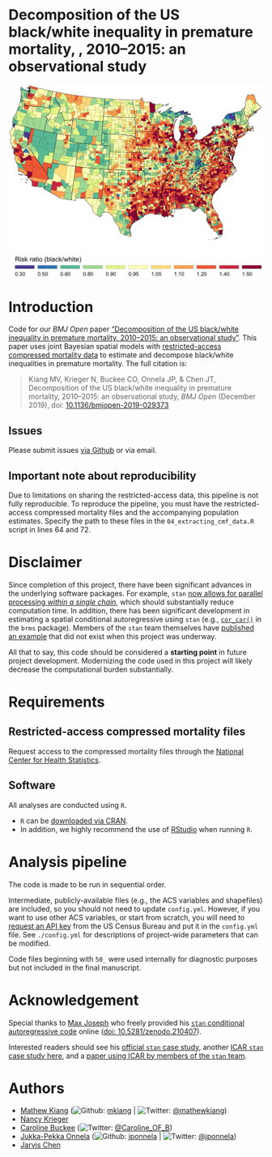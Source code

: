 
<!-- README.md is generated from README.Rmd. Please edit that file -->

# Decomposition of the US black/white inequality in premature mortality, , 2010–2015: an observational study

<center>

<img src="./plots/header.jpg" width="650px" style="display: block; margin: auto;" />

</center>

# Introduction

Code for our *BMJ Open* paper [“Decomposition of the US black/white
inequality in premature mortality, 2010–2015: an observational
study”](http://dx.doi.org/10.1136/bmjopen-2019-029373). This paper
uses joint Bayesian spatial models with [restricted-access compressed
mortality data](https://www.cdc.gov/nchs/data_access/cmf.htm) to
estimate and decompose black/white inequalities in premature mortality.
The full citation is:

> Kiang MV, Krieger N, Buckee CO, Onnela JP, & Chen JT, Decomposition of
> the US black/white inequality in premature mortality, 2010–2015: an
> observational study, *BMJ Open* (December 2019), doi:
> [10.1136/bmjopen-2019-029373](http://dx.doi.org/10.1136/bmjopen-2019-029373)

## Issues

Please submit issues [via
Github](https://github.com/mkiang/decomposing_inequality/issues) or via
email.

## Important note about reproducibility

Due to limitations on sharing the restricted-access data, this pipeline
is not fully reproducible. To reproduce the pipeline, you must have the
restricted-access compressed mortality files and the accompanying
population estimates. Specify the path to these files in the
`04_extracting_cmf_data.R` script in lines 64 and 72.

# Disclaimer

Since completion of this project, there have been significant advances
in the underlying software packages. For example, `stan` [now allows for
parallel processing *within a single
chain*](https://github.com/stan-dev/math/wiki/Threading-Support), which
should substantially reduce computation time. In addition, there has
been significant development in estimating a spatial conditional
autoregressive using `stan` (e.g.,
[`cor_car()`](https://rdrr.io/cran/brms/man/cor_car.html) in the `brms`
package). Members of the `stan` team themselves have [published an
example](https://doi.org/10.1016/j.sste.2019.100301) that did not exist
when this project was underway.

All that to say, this code should be considered a **starting point** in
future project development. Modernizing the code used in this project
will likely decrease the computational burden substantially.

# Requirements

## Restricted-access compressed mortality files

Request access to the compressed mortality files through the [National
Center for Health
Statistics](https://www.cdc.gov/nchs/data_access/cmf.htm).

## Software

All analyses are conducted using `R`.

  - `R` can be [downloaded via CRAN](https://cran.r-project.org/).
  - In addition, we highly recommend the use of
    [RStudio](https://www.rstudio.com/products/rstudio/download/) when
    running `R`.

# Analysis pipeline

The code is made to be run in sequential order.

Intermediate, publicly-available files (e.g., the ACS variables and
shapefiles) are included, so you should not need to update `config.yml`.
However, if you want to use other ACS variables, or start from scratch,
you will need to [request an API key](https://api.data.gov/signup/) from
the US Census Bureau and put it in the `config.yml` file. See
`./config.yml` for descriptions of project-wide parameters that can be
modified.

Code files beginning with `50_` were used internally for diagnostic
purposes but not included in the final manuscript.

# Acknowledgement

Special thanks to [Max Joseph](https://mbjoseph.github.io/) who freely
provided his [`stan` conditional autoregressive
code](https://github.com/mbjoseph/CARstan) online
([doi: 10.5281/zenodo.210407](https://doi.org/10.5281/zenodo.210407)).

Interested readers should see his [official `stan` case
study](https://mc-stan.org/users/documentation/case-studies/mbjoseph-CARStan.html),
another [ICAR `stan` case study
here](https://mc-stan.org/users/documentation/case-studies/icar_stan.html),
and a [paper using ICAR by members of the `stan`
team](https://doi.org/10.1016/j.sste.2019.100301).

# Authors

  - [Mathew Kiang](https://mathewkiang.com)
    (![Github](http://i.imgur.com/9I6NRUm.png):
    [mkiang](https://github.com/mkiang) |
    ![Twitter](http://i.imgur.com/wWzX9uB.png):
    [@mathewkiang](https://twitter.com/mathewkiang))
  - [Nancy Krieger](https://www.hsph.harvard.edu/nancy-krieger/)
  - [Caroline Buckee](https://www.hsph.harvard.edu/caroline-buckee/)
    (![Twitter](http://i.imgur.com/wWzX9uB.png):
    [@Caroline\_OF\_B](https://twitter.com/Caroline_OF_B))
  - [Jukka-Pekka Onnela](https://www.hsph.harvard.edu/onnela-lab/)
    (![Github](http://i.imgur.com/9I6NRUm.png):
    [jponnela](https://github.com/jponnela) |
    ![Twitter](http://i.imgur.com/wWzX9uB.png):
    [@jponnela](https://twitter.com/jponnela))
  - [Jarvis
    Chen](http://www.dfhcc.harvard.edu/insider/member-detail/member/jarvis-t-chen-scd/)
